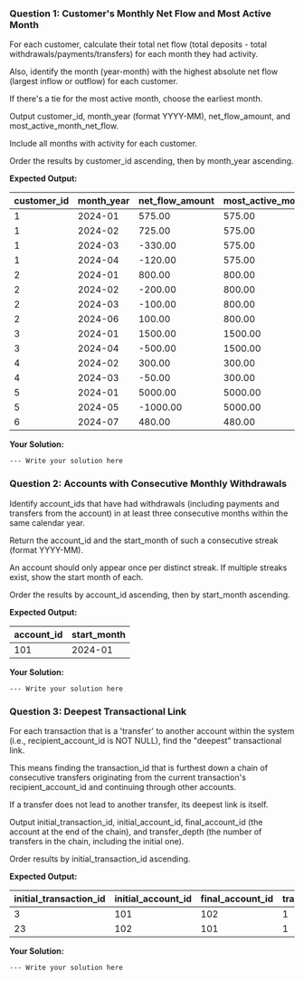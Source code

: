 
### Question 1: Customer's Monthly Net Flow and Most Active Month

For each customer, calculate their total net flow (total deposits - total withdrawals/payments/transfers) for each month they had activity.

Also, identify the month (year-month) with the highest absolute net flow (largest inflow or outflow) for each customer.

If there's a tie for the most active month, choose the earliest month.

Output customer_id, month_year (format YYYY-MM), net_flow_amount, and most_active_month_net_flow.

Include all months with activity for each customer.

Order the results by customer_id ascending, then by month_year ascending.

**Expected Output:**

| **customer_id** | **month_year** | **net_flow_amount** | **most_active_month_net_flow** |
| --------------------- | -------------------- | ------------------------- | ------------------------------------ |
| 1                     | 2024-01              | 575.00                    | 575.00                               |
| 1                     | 2024-02              | 725.00                    | 575.00                               |
| 1                     | 2024-03              | -330.00                   | 575.00                               |
| 1                     | 2024-04              | -120.00                   | 575.00                               |
| 2                     | 2024-01              | 800.00                    | 800.00                               |
| 2                     | 2024-02              | -200.00                   | 800.00                               |
| 2                     | 2024-03              | -100.00                   | 800.00                               |
| 2                     | 2024-06              | 100.00                    | 800.00                               |
| 3                     | 2024-01              | 1500.00                   | 1500.00                              |
| 3                     | 2024-04              | -500.00                   | 1500.00                              |
| 4                     | 2024-02              | 300.00                    | 300.00                               |
| 4                     | 2024-03              | -50.00                    | 300.00                               |
| 5                     | 2024-01              | 5000.00                   | 5000.00                              |
| 5                     | 2024-05              | -1000.00                  | 5000.00                              |
| 6                     | 2024-07              | 480.00                    | 480.00                               |

**Your Solution:**

```
--- Write your solution here

```

### Question 2: Accounts with Consecutive Monthly Withdrawals

Identify account_ids that have had withdrawals (including payments and transfers from the account) in at least three consecutive months within the same calendar year.

Return the account_id and the start_month of such a consecutive streak (format YYYY-MM).

An account should only appear once per distinct streak. If multiple streaks exist, show the start month of each.

Order the results by account_id ascending, then by start_month ascending.

**Expected Output:**

| **account_id** | **start_month** |
| -------------------- | --------------------- |
| 101                  | 2024-01               |

**Your Solution:**

```
--- Write your solution here

```

### Question 3: Deepest Transactional Link

For each transaction that is a 'transfer' to another account within the system (i.e., recipient_account_id is NOT NULL), find the "deepest" transactional link.

This means finding the transaction_id that is furthest down a chain of consecutive transfers originating from the current transaction's recipient_account_id and continuing through other accounts.

If a transfer does not lead to another transfer, its deepest link is itself.

Output initial_transaction_id, initial_account_id, final_account_id (the account at the end of the chain), and transfer_depth (the number of transfers in the chain, including the initial one).

Order results by initial_transaction_id ascending.

**Expected Output:**

| **initial_transaction_id** | **initial_account_id** | **final_account_id** | **transfer_depth** |
| -------------------------------- | ---------------------------- | -------------------------- | ------------------------ |
| 3                                | 101                          | 102                        | 1                        |
| 23                               | 102                          | 101                        | 1                        |

**Your Solution:**

```
--- Write your solution here

```
